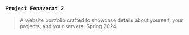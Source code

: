 ### `Project Fenaverat 2`
> A website portfolio crafted to showcase details about yourself, your projects, and your servers. Spring 2024.
